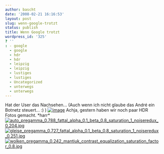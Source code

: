 ```yaml
---
author: bascht
date: '2008-02-21 16:16:53'
layout: post
slug: wenn-google-trotzt
status: publish
title: Wenn Google trotzt
wordpress_id: '325'
? ''
: - google
  - google
  - hdr
  - hdr
  - leipzig
  - leipzig
  - lustiges
  - lustiges
  - Uncategorized
  - unterwegs
  - unterwegs
---
```


Hat der User das Nachsehen... (Auch wenn ich nicht glaube das André
ein Botnetz steuert... :) )
[![image](http://farm4.static.flickr.com/3242/2281802728_227ae31a9a_o.png)](http://flickr.com/photos/bestie_andre/2281802728/sizes/o/)
Achja, gestern haben wir noch paar HDR Fotos gemacht. \*harr\*
[![auto\_pregamma\_0.788\_fattal\_alpha\_0.1\_beta\_0.8\_saturation\_1\_noiseredux\_0.204.jpg](http://farm3.static.flickr.com/2111/2281892438_3c03a0cf3b_t.jpg)](http://www.bascht.com/fotos/photo/2281892438/auto_pregamma_0788_fattal_alpha_01_beta_08_saturation_1_noiseredux_0204jpg.html)
[![gleise\_pregamma\_0.727\_fattal\_alpha\_0.1\_beta\_0.8\_saturation\_1\_noiseredux\_0.251.jpg](http://farm3.static.flickr.com/2164/2281891448_11edec7fdd_t.jpg)](http://www.bascht.com/fotos/photo/2281891448/gleise_pregamma_0727_fattal_alpha_01_beta_08_saturation_1_noiseredux_0251jpg.html)
[![wolken\_pregamma\_0.242\_mantiuk\_contrast\_equalization\_saturation\_factor\_0.8.jpg](http://farm3.static.flickr.com/2040/2281100465_20a5f804f8_t.jpg)](http://www.bascht.com/fotos/photo/2281100465/wolken_pregamma_0242_mantiuk_contrast_equalization_saturation_factor_08jpg.html)



